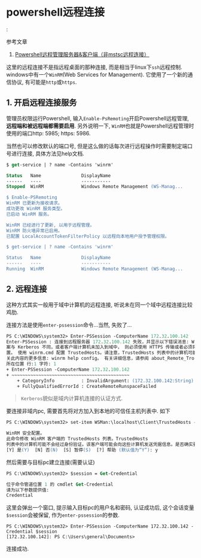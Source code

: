 # powershell远程连接

<!tags!>: <!远程连接!>

参考文章

1. [Powershell远程管理服务器&客户端（非mstsc远程连接）](http://www.2cto.com/net/201607/529452.html)

这里的远程连接不是指远程桌面的那种连接, 而是相当于linux下`ssh`远程控制. windows中有一个`WinRM`(Web Services for Management). 它使用了一个新的通信协议, 有可能是`http`或`https`.

## 1. 开启远程连接服务

管理员权限运行Powershell, 输入`Enable-PsRemoting`开启Powershell远程管理, **远程端和被远程端都需要启用**. 另外说明一下, `WinRM`也就是Powershell远程管理时使用的端口http: 5985; https: 5986.

当然也可以修改默认的端口号, 但是这么做的话每次进行远程操作时需要制定端口号进行连接, 具体方法见help文档.

```ps
$ get-service | ? name -Contains 'winrm'

Status   Name               DisplayName
------   ----               -----------
Stopped  WinRM              Windows Remote Management (WS-Manag...

$ Enable-PSRemoting
WinRM 已更新为接收请求。
成功更改 WinRM 服务类型。
已启动 WinRM 服务。

WinRM 已经进行了更新, 以用于远程管理。
WinRM 防火墙异常已启用。
已配置 LocalAccountTokenFilterPolicy 以远程向本地用户授予管理权限。

$ get-service | ? name -Contains 'winrm'

Status   Name               DisplayName
------   ----               -----------
Running  WinRM              Windows Remote Management (WS-Manag...
```

## 2. 远程连接

这种方式其实一般用于域中计算机的远程连接, 听说未在同一个域中远程连接比较鸡肋.

连接方法是使用`enter-pssession`命令...当然, 失败了...

```ps
PS C:\WINDOWS\system32> Enter-PSSession -ComputerName 172.32.100.142
Enter-PSSession : 连接到远程服务器 172.32.100.142 失败，并显示以下错误消息: WinRM 客户端无法处理该请求。如果身份验证方
案与 Kerberos 不同，或者客户端计算机未加入到域中， 则必须使用 HTTPS 传输或者必须将目标计算机添加到 TrustedHosts 配置设
置。 使用 winrm.cmd 配置 TrustedHosts。请注意，TrustedHosts 列表中的计算机可能未经过身份验证。 通过运行以下命令可获得有
关此内容的更多信息: winrm help config。 有关详细信息，请参阅 about_Remote_Troubleshooting 帮助主题。
所在位置 行:1 字符: 1
+ Enter-PSSession -ComputerName 172.32.100.142
+ ~~~~~~~~~~~~~~~~~~~~~~~~~~~~~~~~~~~~~~~~~~~~
    + CategoryInfo          : InvalidArgument: (172.32.100.142:String) [Enter-PSSession]，PSRemotingTransportException
    + FullyQualifiedErrorId : CreateRemoteRunspaceFailed

```

> `Kerberos`貌似是域内计算机连接的认证方式.

要连接非域内pc, 需要首先将对方加入到本地的可信任主机列表中. 如下

```ps
PS C:\WINDOWS\system32> set-item WSMan:\localhost\Client\TrustedHosts -value 172.32.100.142

WinRM 安全配置。
此命令修改 WinRM 客户端的 TrustedHosts 列表。TrustedHosts
列表中的计算机可能不会经过身份验证。该客户端可能会向这些计算机发送凭据信息。是否确实要修改此列表?
[Y] 是(Y)  [N] 否(N)  [S] 暂停(S)  [?] 帮助 (默认值为“Y”): y
```

然后需要与目标pc建立连接(需要认证)

```ps
PS C:\WINDOWS\system32> $session = Get-Credential

位于命令管道位置 1 的 cmdlet Get-Credential
请为以下参数提供值:
Credential
```

这里会弹出一个窗口, 提示输入目标pc的用户名和密码, 认证成功后, 这个会话变量`$session`会被保留, 作为`enter-pssession`的参数.

```
PS C:\WINDOWS\system32> Enter-PSSession -ComputerName 172.32.100.142 -Credential $session
[172.32.100.142]: PS C:\Users\general\Documents>
```

连接成功.